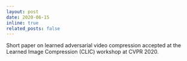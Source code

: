 ```yaml
---
layout: post
date: 2020-06-15
inline: true
related_posts: false
---
```


Short paper on learned adversarial video compression accepted at the Learned Image Compression (CLIC) workshop at CVPR 2020.
